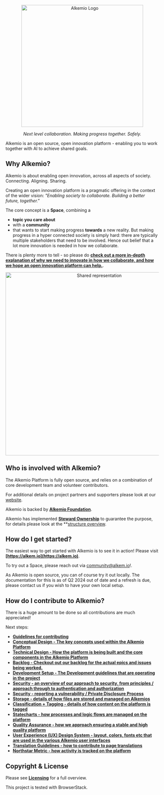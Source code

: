 
<p align="center">
  <a href="https://alkemio.org/" target="blank"><img src="https://alkemio.org/uploads/logos/alkemio-logo.svg" width="400" alt="Alkemio Logo" /></a>
</p>
<p align="center"><i>Next level collaboration. Making progress together. Safely.</i></p>

Alkemio is an open source, open innovation platform - enabling you to work together with AI to achieve shared goals.  

<p></p>

## Why Alkemio?
Alkemio is about enabling open innovation, across all aspects of society. Connecting. Aligning. Sharing. 

Creating an open innovation platform is a pragmatic offering in the context of the wider vision: <i>"Enabling society to collaborate. Building a better future, together."</i>

The core concept is a **Space**, combining a 
* **topic you care about** 
* with a **community** 
* that wants to start making progress **towards** a new reality. 
But making progress in a hyper connected society is simply hard: there are typically multiple stakeholders that need to be involved. Hence out belief that a lot more innovation is needed in how we collaborate.

There is plenty more to tell - so please do **[check out a more in-depth explanation of why we need to innovate in how we collaborate, and how we hope an open innovation platform can help.](./docs/why-alkemio.md)**. 

<p align="center">
<img src="./docs/images/visual-challenge-shared-representation.jpg" alt="Shared representation" width="600" />
</p>

## Who is involved with Alkemio?
The Alkemio Platform is fully open source, and relies on a combination of core development team and volunteer contributors. 

For additional details on project partners and supporters please look at our [website](https://alkem.io). 

Alkemio is backed by **[Alkemio Foundation](https://alkemio.org)**. 

Alkemio has implemented **[Steward Ownership](https://purpose-economy.org/en/)** to guarantee the purpose, for details please look at the **[structure overview](https://alkemio.org/structure). 

## How do I get started?
The easiest way to get started with Alkemio is to see it in action! Please visit **[https://alkem.io](https://alkem.io)**.

To try out a Space, please reach out via <community@alkem.io>!.  

As Alkemio is open source, you can of course try it out locally. The documentation for this is as of Q2 2024 out of date and a refresh is due, please contact us if you wish to have your own local setup. 

## How do I contribute to Alkemio?
There is a huge amount to be done so all contributions are much appreciated! 

Next steps:
* **[Guidelines for contributing](docs/contributing.md)** 
* **[Conceptual Design - The key concepts used within the Alkemio Platform](docs/conceptual-design.md)**
* **[Technical Design - How the platform is being built and the core components in the Alkemio Platform](docs/technical-design.md)**
* **[Backlog - Checkout out our backlog for the actual epics and issues being worked.](https://app.zenhub.com/workspaces/alkemio-5ecb98b262ebd9f4aec4194c/board)** 
* **[Development Setup - The Development guidelines that are operating in the project](docs/development-guidelines.md)**
* **[Security - an overview of our approach to security, from principles / approach through to authentication and authorization](docs/security-overview.md)** 
* **[Security - reporting a vulnerability / Private Disclosure Process](https://github.com/alkem-io/.github/blob/master/SECURITY.md)**
* **[Storage - details of how files are stored and managed on Alkemios](docs/storage-design.md)**
* **[Classification + Tagging - details of how content on the platform is tagged](docs/classification-tagging.md)**
* **[Statecharts - how processes and logic flows are managed on the platform](docs/state-machines.md)**
* **[Quality Assurance - how we approach ensuring a stable and high quality platform](docs/quality-assurance.md)**
* **[User Experience (UX) Design System - layout, colors, fonts etc that are  used in the various Alkemio user interfaces](docs/ux-design-system.md)**
* **[Translation Guidelines - how to contribute to page translations](docs/translation-helping-out.md)**
* **[Northstar Metric - how activity is tracked on the platform](docs/north-star-metric.md)**

## Copyright & License
Please see **[Licensing](LICENSES.md)** for a full overview. 

This project is tested with BrowserStack.





